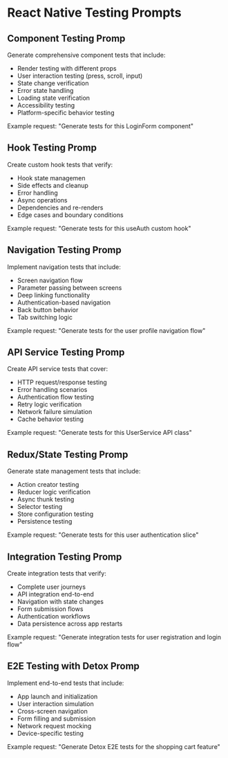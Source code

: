 # React Native Testing Prompts

## Component Testing Promp
Generate comprehensive component tests that include:
- Render testing with different props
- User interaction testing (press, scroll, input)
- State change verification
- Error state handling
- Loading state verification
- Accessibility testing
- Platform-specific behavior testing

Example request: "Generate tests for this LoginForm component"

## Hook Testing Promp
Create custom hook tests that verify:
- Hook state managemen
- Side effects and cleanup
- Error handling
- Async operations
- Dependencies and re-renders
- Edge cases and boundary conditions

Example request: "Generate tests for this useAuth custom hook"

## Navigation Testing Promp
Implement navigation tests that include:
- Screen navigation flow
- Parameter passing between screens
- Deep linking functionality
- Authentication-based navigation
- Back button behavior
- Tab switching logic

Example request: "Generate tests for the user profile navigation flow"

## API Service Testing Promp
Create API service tests that cover:
- HTTP request/response testing
- Error handling scenarios
- Authentication flow testing
- Retry logic verification
- Network failure simulation
- Cache behavior testing

Example request: "Generate tests for this UserService API class"

## Redux/State Testing Promp
Generate state management tests that include:
- Action creator testing
- Reducer logic verification
- Async thunk testing
- Selector testing
- Store configuration testing
- Persistence testing

Example request: "Generate tests for this user authentication slice"

## Integration Testing Promp
Create integration tests that verify:
- Complete user journeys
- API integration end-to-end
- Navigation with state changes
- Form submission flows
- Authentication workflows
- Data persistence across app restarts

Example request: "Generate integration tests for user registration and login flow"

## E2E Testing with Detox Promp
Implement end-to-end tests that include:
- App launch and initialization
- User interaction simulation
- Cross-screen navigation
- Form filling and submission
- Network request mocking
- Device-specific testing

Example request: "Generate Detox E2E tests for the shopping cart feature"
